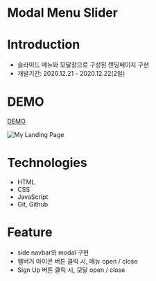 # Modal Menu Slider

# Introduction
- 슬라이드 메뉴와 모달창으로 구성된 랜딩페이지 구현
- 개발기간: 2020.12.21 - 2020.12.22(2일)

# DEMO
[DEMO](https://mglee-developer.github.io/vanillaprojects/modal-menu-slider/)


![My Landing Page](https://user-images.githubusercontent.com/70195171/102868951-3e7ed680-447e-11eb-8740-39a09088e015.gif)

# Technologies
- HTML
- CSS
- JavaScript
- Git, Github

# Feature
- side navbar와 modal 구현
- 햄버거 아이콘 버튼 클릭 시, 메뉴 open / close
- Sign Up 버튼 클릭 시, 모달 open / close
